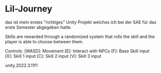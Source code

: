 # Lil-Journey
das ist mein erstes "richtiges" Unity Projekt welches ich bei der SAE für das erste Semester abgegeben hatte.

Skills are rewarded through a randomized system that rolls the skill and the player is able to choose between them.


Controls:
[WASD]: Movement
[E]: Interact with NPCs
[F]: Base Skill input
[X]: Skill 1 input
[C]: Skill 2 input
[V]: Skill 3 input


unity.2022.3.11f1
